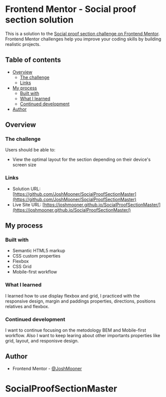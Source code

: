 # Frontend Mentor - Social proof section solution

This is a solution to the [Social proof section challenge on Frontend Mentor](https://www.frontendmentor.io/challenges/social-proof-section-6e0qTv_bA). Frontend Mentor challenges help you improve your coding skills by building realistic projects. 

## Table of contents

- [Overview](#overview)
  - [The challenge](#the-challenge)
  - [Links](#links)
- [My process](#my-process)
  - [Built with](#built-with)
  - [What I learned](#what-i-learned)
  - [Continued development](#continued-development)
- [Author](#author)

## Overview

### The challenge

Users should be able to:

- View the optimal layout for the section depending on their device's screen size

### Links

- Solution URL: [https://github.com/JoshMooner/SocialProofSectionMaster](https://github.com/JoshMooner/SocialProofSectionMaster)
- Live Site URL: [https://joshmooner.github.io/SocialProofSectionMaster/](https://joshmooner.github.io/SocialProofSectionMaster/)

## My process

### Built with

- Semantic HTML5 markup
- CSS custom properties
- Flexbox
- CSS Grid
- Mobile-first workflow

### What I learned

I learned how to use display flexbox and grid, I practiced with the responsive design, margin and paddings properties, directions, positions relatives and flexbox.

### Continued development

I want to continue focusing on the metodology BEM and Mobile-first workflow. Also I want to keep learing about other importants properties like grid, layout, and responisve design.

## Author

- Frontend Mentor - [@JoshMooner](https://www.frontendmentor.io/profile/JoshMooner)
# SocialProofSectionMaster
